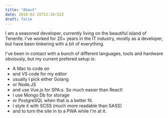 ```yaml
---
title: "About"
date: 2018-02-15T13:39:52Z
draft: false
---
```

I am a seasoned developer, currently living on the beautiful island of Tenerife. I've worked for 20+ years in the IT industry, mostly as a developer, but have been tinkering with a bit of everything.

I've been in contact with a bunch of different languages, tools and hardware obviously, but my current prefered setup is:

- A Mac to code on
- and VS code for my editor
- usually I pick either Golang 
- or Node.JS 
- and use Vue.js for SPA:s. So much easier than React!
- I use Mongo Db for storage
- or PostgreSQL when that is a better fit.
- I style it with SCSS (much more readable than SASS)
- and to turn the site in to a PWA while I'm at it.